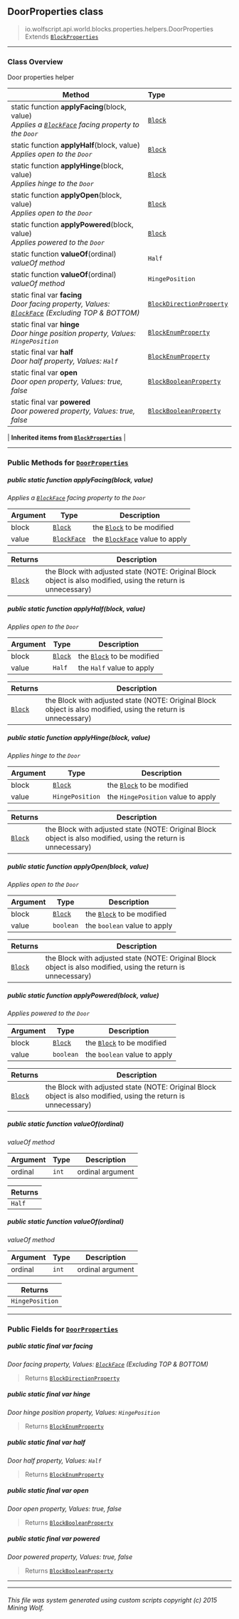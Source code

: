 ## DoorProperties __class__

>io.wolfscript.api.world.blocks.properties.helpers.DoorProperties
>Extends [`BlockProperties`](BlockProperties.md)

---

### Class Overview

Door properties helper

Method | Type   
--- | :--- 
static function __applyFacing__(block, value) <br> _Applies a [`BlockFace`](../../BlockFace.md) facing property to the `Door`_ | [`Block`](../../Block.md)
static function __applyHalf__(block, value) <br> _Applies open to the `Door`_ | [`Block`](../../Block.md)
static function __applyHinge__(block, value) <br> _Applies hinge to the `Door`_ | [`Block`](../../Block.md)
static function __applyOpen__(block, value) <br> _Applies open to the `Door`_ | [`Block`](../../Block.md)
static function __applyPowered__(block, value) <br> _Applies powered to the `Door`_ | [`Block`](../../Block.md)
static function __valueOf__(ordinal) <br> _valueOf method_ | `Half`
static function __valueOf__(ordinal) <br> _valueOf method_ | `HingePosition`
static final var __facing__ <br> _Door facing property, Values: [`BlockFace`](../../BlockFace.md) (Excluding TOP & BOTTOM)_ | [`BlockDirectionProperty`](../BlockDirectionProperty.md)
static final var __hinge__ <br> _Door hinge position property, Values: `HingePosition`_ | [`BlockEnumProperty`](../BlockEnumProperty.md)
static final var __half__ <br> _Door half property, Values: `Half`_ | [`BlockEnumProperty`](../BlockEnumProperty.md)
static final var __open__ <br> _Door open property, Values: true, false_ | [`BlockBooleanProperty`](../BlockBooleanProperty.md)
static final var __powered__ <br> _Door powered property, Values: true, false_ | [`BlockBooleanProperty`](../BlockBooleanProperty.md)
 |
__Inherited items from [`BlockProperties`](BlockProperties.md)__ |





---


### Public Methods for [`DoorProperties`](DoorProperties.md)

##### <a id='applyfacing'></a>public static function __applyFacing__(block, value)

_Applies a [`BlockFace`](../../BlockFace.md) facing property to the `Door`_

Argument | Type | Description  
--- | --- | --- 
block | [`Block`](../../Block.md) | the [`Block`](../../Block.md) to be modified
value | [`BlockFace`](../../BlockFace.md) | the [`BlockFace`](../../BlockFace.md) value to apply

Returns | Description
--- | --- 
[`Block`](../../Block.md) | the Block with adjusted state (NOTE: Original Block object is also modified, using the return is unnecessary)


##### <a id='applyhalf'></a>public static function __applyHalf__(block, value)

_Applies open to the `Door`_

Argument | Type | Description  
--- | --- | --- 
block | [`Block`](../../Block.md) | the [`Block`](../../Block.md) to be modified
value | `Half` | the `Half` value to apply

Returns | Description
--- | --- 
[`Block`](../../Block.md) | the Block with adjusted state (NOTE: Original Block object is also modified, using the return is unnecessary)


##### <a id='applyhinge'></a>public static function __applyHinge__(block, value)

_Applies hinge to the `Door`_

Argument | Type | Description  
--- | --- | --- 
block | [`Block`](../../Block.md) | the [`Block`](../../Block.md) to be modified
value | `HingePosition` | the `HingePosition` value to apply

Returns | Description
--- | --- 
[`Block`](../../Block.md) | the Block with adjusted state (NOTE: Original Block object is also modified, using the return is unnecessary)


##### <a id='applyopen'></a>public static function __applyOpen__(block, value)

_Applies open to the `Door`_

Argument | Type | Description  
--- | --- | --- 
block | [`Block`](../../Block.md) | the [`Block`](../../Block.md) to be modified
value | `boolean` | the `boolean` value to apply

Returns | Description
--- | --- 
[`Block`](../../Block.md) | the Block with adjusted state (NOTE: Original Block object is also modified, using the return is unnecessary)


##### <a id='applypowered'></a>public static function __applyPowered__(block, value)

_Applies powered to the `Door`_

Argument | Type | Description  
--- | --- | --- 
block | [`Block`](../../Block.md) | the [`Block`](../../Block.md) to be modified
value | `boolean` | the `boolean` value to apply

Returns | Description
--- | --- 
[`Block`](../../Block.md) | the Block with adjusted state (NOTE: Original Block object is also modified, using the return is unnecessary)


##### <a id='valueof'></a>public static function __valueOf__(ordinal)

_valueOf method_

Argument | Type | Description  
--- | --- | --- 
ordinal | `int` | ordinal argument

Returns | 
--- | 
`Half` |


##### <a id='valueof'></a>public static function __valueOf__(ordinal)

_valueOf method_

Argument | Type | Description  
--- | --- | --- 
ordinal | `int` | ordinal argument

Returns | 
--- | 
`HingePosition` |


---

### Public Fields for [`DoorProperties`](DoorProperties.md)

##### <a id='facing'></a>public static final var __facing__

_Door facing property, Values: [`BlockFace`](../../BlockFace.md) (Excluding TOP & BOTTOM)_

>Returns
>  [`BlockDirectionProperty`](../BlockDirectionProperty.md)

##### <a id='hinge'></a>public static final var __hinge__

_Door hinge position property, Values: `HingePosition`_

>Returns
>  [`BlockEnumProperty`](../BlockEnumProperty.md)

##### <a id='half'></a>public static final var __half__

_Door half property, Values: `Half`_

>Returns
>  [`BlockEnumProperty`](../BlockEnumProperty.md)

##### <a id='open'></a>public static final var __open__

_Door open property, Values: true, false_

>Returns
>  [`BlockBooleanProperty`](../BlockBooleanProperty.md)

##### <a id='powered'></a>public static final var __powered__

_Door powered property, Values: true, false_

>Returns
>  [`BlockBooleanProperty`](../BlockBooleanProperty.md)

---


---


###### This file was system generated using custom scripts copyright (c) 2015 Mining Wolf.
	

